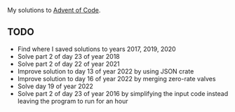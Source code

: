 My solutions to [Advent of Code](https://adventofcode.com/).

## TODO

- Find where I saved solutions to years 2017, 2019, 2020
- Solve part 2 of day 23 of year 2018
- Solve part 2 of day 22 of year 2021
- Improve solution to day 13 of year 2022 by using JSON crate
- Improve solution to day 16 of year 2022 by merging zero-rate valves
- Solve day 19 of year 2022
- Solve part 2 of day 23 of year 2016 by simplifying the input code instead leaving the program to run for an hour
